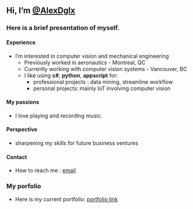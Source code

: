 ## Hi, I’m [@AlexDglx](https://github.com/AlexDglx)

### Here is a brief presentation of myself.

#### Experience
- I’m interested in computer vision and mechanical engineering
  * Previously worked in aeronautics - Montreal, QC
  * Currently working with computer vision systems - Vancouver, BC
  * I like using __c#__, __python__, __appscript__ for:
    * professional projects : data mining, streamline workflow
    * personal projects: mainly IoT involving computer vision

#### My passions
- I love playing and recording music.
 
#### Perspective
- sharpening my skills for future business ventures

#### Contact
- How to reach me : [email](mailto:alex.degallaix@gmail.com)
  
### My porfolio
- Here is my current portfolio: [portfolio link](https://www.bm-entertainment.com)
<!---
/AlexDglx is a ✨ special ✨ repository because its `README.md` (this file) appears on your GitHub profile.
You can click the Preview link to take a look at your changes.
--->
